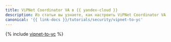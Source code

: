 ```yaml
---
title: ViPNet Coordinator VA в {{ yandex-cloud }}
description: Из статьи вы узнаете, как настроить ViPNet Coordinator VA в {{ yandex-cloud }}.
canonical: '{{ link-docs }}/tutorials/security/vipnet-to-yc'
---
```


{% include [vipnet-to-yc](../../_tutorials/security/vipnet-to-yc.md) %}